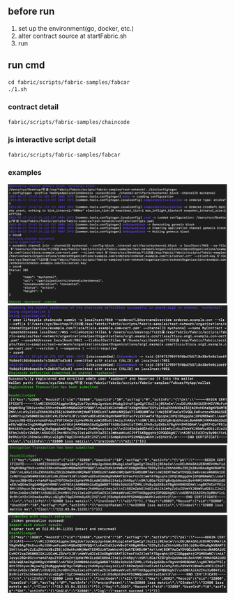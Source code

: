 ## before run
1. set up the environment(go, docker, etc.)
2. alter contract source at startFabric.sh
3. run

## run cmd
```
cd fabric/scripts/fabric-samples/fabcar
./1.sh
```
### contract detail
```
fabric/scripts/fabric-samples/chaincode
```


### js interactive script detail
```
fabric/scripts/fabric-samples/fabcar
```

### examples
![create channel](/fabric/pics/create_channel.png "create channel")
![deploy chaincode](/fabric/pics/deploy_chaincode.png "deploy chaincode")
![register](/fabric/pics/register.png "register")
![upload](/fabric/pics/upload.png "upload")
![read](/fabric/pics/read.png "read")



